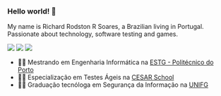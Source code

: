 ### Hello world! 👋

My name is Richard Rodston R Soares, a Brazilian living in Portugal. 
Passionate about technology, software testing and games.

<a target="_blank" href="mailto:richard.rodston@gmail.com"><img src="https://img.shields.io/badge/-Gmail-D14836?style=for-the-badge&logo=Gmail&logoColor=white"></img></a>
<a target="_blank" href="https://www.linkedin.com/in/richard-rodston-r-soares-016511176/"><img src="https://img.shields.io/badge/-LinkedIn-0077B5?style=for-the-badge&logo=Linkedin&logoColor=white"></img></a>
<a target="_blank" href="https://medium.com/@richard.rodston"><img src="https://img.shields.io/badge/-Medium-12100E?style=for-the-badge&logo=Medium&logoColor=white"></img></a>


- 👨‍🎓 Mestrando em Engenharia Informática na <a href="http://www.estg.ipp.pt/">ESTG - Politécnico do Porto</a>
- 👨‍🎓 Especialização em Testes Ágeis na <a href="https://www.cesar.school">CESAR School</a>
- 👨‍🎓 Graduação tecnóloga em Segurança da Informação na <a href="https://unifg.edu.br/">UNIFG</a>

<!--
**rods7on/rods7on** is a ✨ _special_ ✨ repository because its `README.md` (this file) appears on your GitHub profile.

Here are some ideas to get you started:

- 🔭 I'm not currently working
- 🌱 Master's student in computer engineering, with a degree in Information Security Technology Management and Specialization in Agile Tests.
- 👯 I’m looking to collaborate on ...
- 🤔 I’m looking for help with ...
- 💬 Ask me about ...
- 📫 How to reach me: ...
-->
